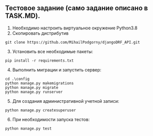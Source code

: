 Тестовое задание (само задание описано в TASK.MD).
-------------------------------------------------
1. Необходимо настроить виртуальное окружение Python3.8
2. Скопировать дистрибутив
 ```
git clone https://github.com/MihailPodgorny/djangoDRF_API.git
```  
3. Установить все необходимые пакеты:
```
pip install -r requirements.txt
```
4. Выполнить миграции и запустить сервер:
```
cd .\config
python manage.py makemigrations
python manage.py migrate
python manage.py runserver
```
5. Для создания административной учетной записи:
```
python manage.py createsuperuser
```
6. При необходимости запуска тестов:
```
python manage.py test
```